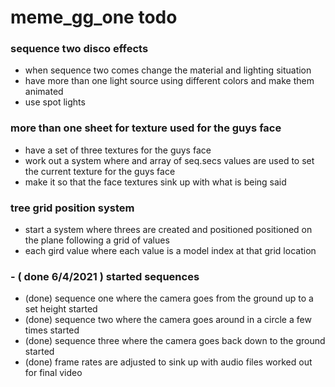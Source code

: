 # meme_gg_one todo

### sequence two disco effects
* when sequence two comes change the material and lighting situation
* have more than one light source using different colors and make them animated
* use spot lights

### more than one sheet for texture used for the guys face
* have a set of three textures for the guys face
* work out a system where and array of seq.secs values are used to set the current texture for the guys face
* make it so that the face textures sink up with what is being said

### tree grid position system
* start a system where threes are created and positioned positioned on the plane following a grid of values
* each gird value where each value is a model index at that grid location

### - ( done 6/4/2021 ) started sequences
* (done) sequence one where the camera goes from the ground up to a set height started
* (done) sequence two where the camera goes around in a circle a few times started
* (done) sequence three where the camera goes back down to the ground started
* (done) frame rates are adjusted to sink up with audio files worked out for final video

